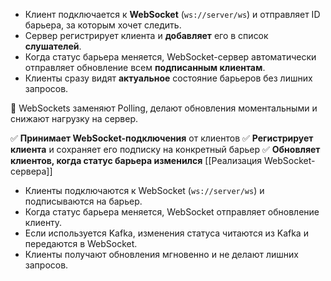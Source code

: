 
- Клиент подключается к **WebSocket** (`ws://server/ws`) и отправляет ID барьера, за которым хочет следить.  
- Сервер регистрирует клиента и **добавляет** его в список **слушателей**. 
- Когда статус барьера меняется, WebSocket-сервер автоматически отправляет обновление всем **подписанным клиентам**.  
- Клиенты сразу видят **актуальное** состояние барьеров без лишних запросов.

📌 WebSockets заменяют Polling, делают обновления моментальными и снижают нагрузку на сервер.


✅ **Принимает WebSocket-подключения** от клиентов
✅ **Регистрирует клиента** и сохраняет его подписку на конкретный барьер
✅ **Обновляет клиентов, когда статус барьера изменился**
[[Реализация WebSocket-сервера]]


- Клиенты подключаются к WebSocket (`ws://server/ws`) и подписываются на барьер.  
- Когда статус барьера меняется, WebSocket отправляет обновление клиенту.  
- Если используется Kafka, изменения статуса читаются из Kafka и передаются в WebSocket.  
- Клиенты получают обновления мгновенно и не делают лишних запросов.